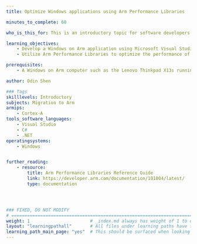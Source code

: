 ```yaml
---
title: Optimize Windows applications using Arm Performance Libraries

minutes_to_complete: 60

who_is_this_for: This is an introductory topic for software developers who want to improve the performance of Windows on Arm applications using Arm Performance Libraries.

learning_objectives: 
    - Develop a Windows on Arm application using Microsoft Visual Studio.
    - Utilize Arm Performance Libraries to optimize the performance of an application.

prerequisites:
    - A Windows on Arm computer such as the Lenovo Thinkpad X13s running Windows 11.

author: Odin Shen

### Tags
skilllevels: Introductory
subjects: Migration to Arm
armips:
    - Cortex-A
tools_software_languages:
    - Visual Studio
    - C#
    - .NET
operatingsystems:
    - Windows


further_reading:
    - resource:
        title: Arm Performance Libraries Reference Guide  
        link: https://developer.arm.com/documentation/101004/latest/
        type: documentation




### FIXED, DO NOT MODIFY
# ================================================================================
weight: 1                       # _index.md always has weight of 1 to order correctly
layout: "learningpathall"       # All files under learning paths have this same wrapper
learning_path_main_page: "yes"  # This should be surfaced when looking for related content. Only set for _index.md of learning path content.
---
```

